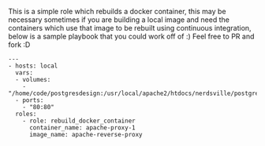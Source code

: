   This is a simple role which rebuilds a docker container, this may be necessary sometimes if you are building a local image and need the containers which use that image to be rebuilt using continuous integration, below is a sample playbook that you could work off of :) Feel free to PR and fork :D
  
    ---
    - hosts: local
      vars:
      - volumes:
        - "/home/code/postgresdesign:/usr/local/apache2/htdocs/nerdsville/postgresdesign"
      - ports:
        - "80:80"
      roles:
        - role: rebuild_docker_container
          container_name: apache-proxy-1
          image_name: apache-reverse-proxy
